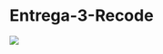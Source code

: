 # Entrega-3-Recode


<img src="https://drive.google.com/uc?export=download&id=1PbYvJY1KWTJJaB0MfuDS0LoNmCjoQ6R3" />
